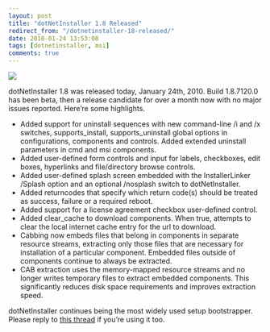 ```yaml
---
layout: post
title: "dotNetInstaller 1.8 Released"
redirect_from: "/dotnetinstaller-18-released/"
date: 2010-01-24 13:53:08
tags: [dotnetinstaller, msi]
comments: true
---
```

[![](https://github.com/dblock/dotnetinstaller/raw/master/Documentation/Images/Logo.gif)](https://github.com/dblock/dotnetinstaller)

dotNetInstaller 1.8 was released today, January 24th, 2010. Build 1.8.7120.0 has been beta, then a release candidate for over a month now with no major issues reported. Here’re some highlights.

- Added support for uninstall sequences with new command-line /i and /x switches, supports_install, supports_uninstall global options in configurations, components and controls. Added extended uninstall parameters in cmd and msi components.
- Added user-defined form controls and input for labels, checkboxes, edit boxes, hyperlinks and file/directory browse controls.
- Added user-defined splash screen embedded with the InstallerLinker /Splash option and an optional /nosplash switch to dotNetInstaller.
- Added returncodes that specify which return code(s) should be treated as success, failure or a required reboot.
- Added support for a license agreement checkbox user-defined control.
- Added clear_cache to download components. When true, attempts to clear the local internet cache entry for the url to download.
- Cabbing now embeds files that belong in components in separate resource streams, extracting only those files that are necessary for installation of a particular component. Embedded files outside of components continue to always be extracted.
- CAB extraction uses the memory-mapped resource streams and no longer writes temporary files to extract embedded components. This significantly reduces disk space requirements and improves extraction speed.

dotNetInstaller continues being the most widely used setup bootstrapper. Please reply to [this thread](http://dotnetinstaller.codeplex.com/discussions/48275) if you’re using it too.

